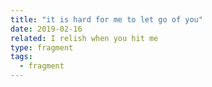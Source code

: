 ```yaml
---
title: "it is hard for me to let go of you"
date: 2019-02-16
related: I relish when you hit me
type: fragment
tags:
  - fragment
---
```

